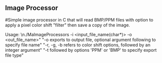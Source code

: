 ## Image Processor
#Simple image processor in C that will read BMP/PPM files with option to apply a pixel color shift "filter" then save a copy of the image.  

Usage: \n./MaImageProcessors -i <input_file_name(char*)> -o <out_file_name>"
"-o exports to output file, optional argument following to specify file name"
"-r, -g, -b refers to color shift options, followed by an integer argument"
"-t followed by options 'PPM' or 'BMP' to specify export file type"
